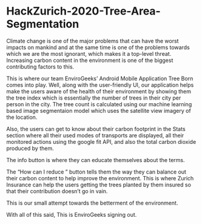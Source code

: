 # HackZurich-2020-Tree-Area-Segmentation

Climate change is one of the major problems that can have the worst impacts on mankind and at the same time is one of the problems towards which we are the most ignorant, which makes it a top-level threat. Increasing carbon content in the environment is one of the biggest contributing factors to this.

This is where our team EnviroGeeks’ Android Mobile Application Tree Born comes into play. Well, along with the user-friendly UI, our application helps make the users aware of the health of their environment by showing them the tree index which is essentially the number of trees in their city per person in the city. The tree count is calculated using our machine learning based image segmentaion model which uses the satellite view imagery of the location.

Also, the users can get to know about their carbon footprint in the Stats section where all their used modes of transports are displayed, all their monitored actions using the google fit API, and also the total carbon dioxide produced by them.

The info button is where they can educate themselves about the terms.

The “How can I reduce ” button tells them the way they can balance out their carbon content to help improve the environment. This is where Zurich Insurance can help the users getting the trees planted by them insured so that their contribution doesn’t go in vain.

This is our small attempt towards the betterment of the environment.

With all of this said, This is EnviroGeeks signing out.

